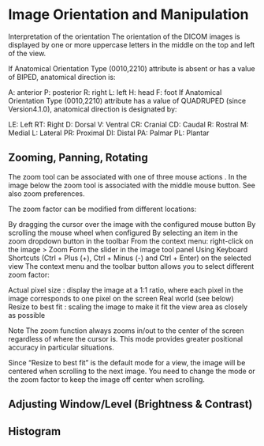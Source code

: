 # Image Orientation and Manipulation

Interpretation of the orientation
The orientation of the DICOM images is displayed by one or more uppercase letters in the middle on the top and left of the view.

If Anatomical Orientation Type (0010,2210) attribute is absent or has a value of BIPED, anatomical direction is:

A: anterior
P: posterior
R: right
L: left
H: head
F: foot
If Anatomical Orientation Type (0010,2210) attribute has a value of QUADRUPED (since Version4.1.0), anatomical direction is designated by:

LE: Left
RT: Right
D: Dorsal
V: Ventral
CR: Cranial
CD: Caudal
R: Rostral
M: Medial
L: Lateral
PR: Proximal
DI: Distal
PA: Palmar
PL: Plantar

## Zooming, Panning, Rotating

The zoom tool can be associated with one of three mouse actions . In the image below the zoom tool  is associated with the middle mouse button. See also zoom preferences.

The zoom factor can be modified from different locations:

By dragging the cursor over the image with the configured mouse button
By scrolling the mouse wheel when configured
By selecting an item in the zoom dropdown button in the toolbar
From the context menu: right-click on the image > Zoom
Form the slider in the image tool panel
Using Keyboard Shortcuts (Ctrl + Plus (+), Ctrl + Minus (-) and Ctrl + Enter) on the selected view
The context menu and the toolbar button allows you to select different zoom factor:

Actual pixel size  : display the image at a 1:1 ratio, where each pixel in the image corresponds to one pixel on the screen
Real world (see below) 
Resize to best fit  : scaling the image to make it fit the view area as closely as possible

Note
The zoom function always zooms in/out to the center of the screen regardless of where the cursor is. This mode provides greater positional accuracy in particular situations.

Since “Resize to best fit” is the default mode for a view, the image will be centered when scrolling to the next image. You need to change the mode or the zoom factor to keep the image off center when scrolling.


## Adjusting Window/Level (Brightness & Contrast)




## Histogram

